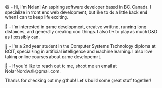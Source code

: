 😄 - Hi, I'm Nolan! An aspiring software developer based in BC, Canada. I specialize in front end web development, but like to do a little back end when I can to keep life exciting.

🎲 - I'm interested in game development, creative writting, running long distances, and generally creating cool things. I also try to play as much D&D as I possibly can.

🏫 - I'm a 2nd year student in the Computer Systems Technology diploma at BCIT, speciaizing in artificial intelligence and machine learning. I also love taking online courses about game developemnt.

💌 - If you'd like to reach out to me, shoot me an email at NolanNordwall@gmail.com.

Thanks for checking out my github! Let's build some great stuff together!
